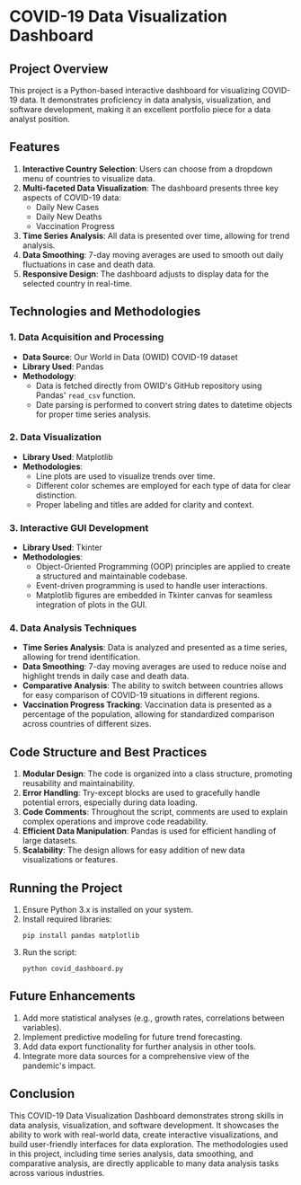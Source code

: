 # COVID-19 Data Visualization Dashboard

## Project Overview

This project is a Python-based interactive dashboard for visualizing COVID-19 data. It demonstrates proficiency in data analysis, visualization, and software development, making it an excellent portfolio piece for a data analyst position.

## Features

1. **Interactive Country Selection**: Users can choose from a dropdown menu of countries to visualize data.
2. **Multi-faceted Data Visualization**: The dashboard presents three key aspects of COVID-19 data:
   - Daily New Cases
   - Daily New Deaths
   - Vaccination Progress
3. **Time Series Analysis**: All data is presented over time, allowing for trend analysis.
4. **Data Smoothing**: 7-day moving averages are used to smooth out daily fluctuations in case and death data.
5. **Responsive Design**: The dashboard adjusts to display data for the selected country in real-time.

## Technologies and Methodologies

### 1. Data Acquisition and Processing
- **Data Source**: Our World in Data (OWID) COVID-19 dataset
- **Library Used**: Pandas
- **Methodology**: 
  - Data is fetched directly from OWID's GitHub repository using Pandas' `read_csv` function.
  - Date parsing is performed to convert string dates to datetime objects for proper time series analysis.

### 2. Data Visualization
- **Library Used**: Matplotlib
- **Methodologies**:
  - Line plots are used to visualize trends over time.
  - Different color schemes are employed for each type of data for clear distinction.
  - Proper labeling and titles are added for clarity and context.

### 3. Interactive GUI Development
- **Library Used**: Tkinter
- **Methodologies**:
  - Object-Oriented Programming (OOP) principles are applied to create a structured and maintainable codebase.
  - Event-driven programming is used to handle user interactions.
  - Matplotlib figures are embedded in Tkinter canvas for seamless integration of plots in the GUI.

### 4. Data Analysis Techniques
- **Time Series Analysis**: Data is analyzed and presented as a time series, allowing for trend identification.
- **Data Smoothing**: 7-day moving averages are used to reduce noise and highlight trends in daily case and death data.
- **Comparative Analysis**: The ability to switch between countries allows for easy comparison of COVID-19 situations in different regions.
- **Vaccination Progress Tracking**: Vaccination data is presented as a percentage of the population, allowing for standardized comparison across countries of different sizes.

## Code Structure and Best Practices

1. **Modular Design**: The code is organized into a class structure, promoting reusability and maintainability.
2. **Error Handling**: Try-except blocks are used to gracefully handle potential errors, especially during data loading.
3. **Code Comments**: Throughout the script, comments are used to explain complex operations and improve code readability.
4. **Efficient Data Manipulation**: Pandas is used for efficient handling of large datasets.
5. **Scalability**: The design allows for easy addition of new data visualizations or features.

## Running the Project

1. Ensure Python 3.x is installed on your system.
2. Install required libraries:
   ```
   pip install pandas matplotlib
   ```
3. Run the script:
   ```
   python covid_dashboard.py
   ```

## Future Enhancements

1. Add more statistical analyses (e.g., growth rates, correlations between variables).
2. Implement predictive modeling for future trend forecasting.
3. Add data export functionality for further analysis in other tools.
4. Integrate more data sources for a comprehensive view of the pandemic's impact.

## Conclusion

This COVID-19 Data Visualization Dashboard demonstrates strong skills in data analysis, visualization, and software development. It showcases the ability to work with real-world data, create interactive visualizations, and build user-friendly interfaces for data exploration. The methodologies used in this project, including time series analysis, data smoothing, and comparative analysis, are directly applicable to many data analysis tasks across various industries.
